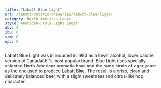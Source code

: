 ```yaml
---
title: "Labatt Blue Light"
url: /labatt-ontario-breweries/labatt-blue-light/
category: North American Lager
style: American-Style Light Lager
abv: 4
ibu: 0
srm: 0
upc: 0
---
```

Labatt Blue Light was introduced in 1983 as a lower alcohol, lower calorie version of Canadaâ€™s most popular brand. Blue Light uses specially selected North American aromatic hops and the same strain of lager yeast as the one used to produce Labatt Blue. The result is a crisp, clean and delicately balanced beer, with a slight sweetness and citrus-like hop character.
